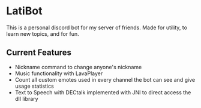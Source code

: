 # LatiBot
This is a personal discord bot for my server of friends.
Made for utility, to learn new topics, and for fun.

## Current Features
- Nickname command to change anyone's nickname
- Music functionality with LavaPlayer
- Count all custom emotes used in every channel the bot can see and give usage statistics
- Text to Speech with DECtalk implemented with JNI to direct access the dll library
